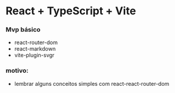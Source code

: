 # React + TypeScript + Vite


### Mvp básico
 - react-router-dom
 - react-markdown
 - vite-plugin-svgr
 
 ### motivo:
 - lembrar alguns conceitos simples com react-react-router-dom

